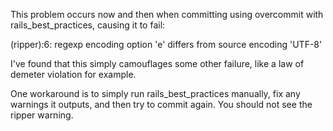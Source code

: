 This problem occurs now and then when committing using overcommit with rails_best_practices, causing it to fail:

(ripper):6: regexp encoding option 'e' differs from source encoding 'UTF-8'

I've found that this simply camouflages some other failure, like a law of demeter violation for example.

One workaround is to simply run rails_best_practices manually, fix any warnings it outputs, and then try to commit again. You should not see the ripper warning.
